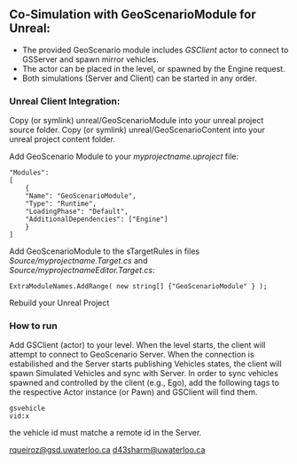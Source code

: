 ## Co-Simulation with GeoScenarioModule for Unreal:

- The provided GeoScenario module includes *GSClient* actor to connect to GSServer and spawn mirror vehicles.
- The actor can be placed in the level, or spawned by the Engine request.
- Both simulations (Server and Client) can be started in any order.

### Unreal Client Integration:

Copy (or symlink) unreal/GeoScenarioModule into your unreal project source folder.
Copy (or symlink) unreal/GeoScenarioContent into your unreal project content folder.

Add GeoScenario Module to your *myprojectname.uproject* file:

```
"Modules":
[
	{
	"Name": "GeoScenarioModule",
	"Type": "Runtime",
	"LoadingPhase": "Default",
	"AdditionalDependencies": ["Engine"]
	}
]
```

Add GeoScenarioModule to the sTargetRules in files *Source/myprojectname.Target.cs* and *Source/myprojectnameEditor.Target.cs*:

```
ExtraModuleNames.AddRange( new string[] {"GeoScenarioModule" } );
```
Rebuild your Unreal Project

### How to run

Add GSClient (actor) to your level. 
When the level starts, the client will attempt to connect to GeoScenario Server.
When the connection is estabilished and the Server starts publishing Vehicles states, the client will spawn Simulated Vehicles and sync with Server.
In order to sync vehicles spawned and controlled by the client (e.g., Ego), add the following tags to the respective Actor instance (or Pawn) and GSClient will find them. 

```
gsvehicle
vid:x
```
the vehicle id must matche a remote id in the Server.


rqueiroz@gsd.uwaterloo.ca
d43sharm@uwaterloo.ca
